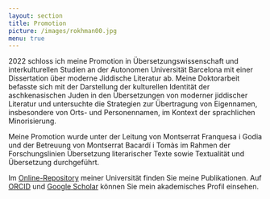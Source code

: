 ```yaml
---
layout: section
title: Promotion
picture: /images/rokhman00.jpg
menu: true
---
```

2022 schloss ich meine Promotion in Übersetzungswissenschaft und interkulturellen Studien an der Autonomen Universität Barcelona mit einer Dissertation über moderne Jiddische Literatur ab. Meine Doktorarbeit befasste sich mit der Darstellung der kulturellen Identität der aschkenasischen Juden in den Übersetzungen von moderner jiddischer Literatur und untersuchte die Strategien zur Übertragung von Eigennamen, insbesondere von Orts- und Personennamen, im Kontext der sprachlichen Minorisierung.

Meine Promotion wurde unter der Leitung von Montserrat Franquesa i Godia und der Betreuung von Montserrat Bacardí i Tomàs im Rahmen der Forschungslinien Übersetzung literarischer Texte sowie Textualität und Übersetzung durchgeführt.

Im [Online-Repository](https://ddd.uab.cat/search?ln=en&sc=1&p=Ferrarons+Llagostera) meiner Universität finden Sie meine Publikationen. Auf [ORCID](https://orcid.org/0000-0003-0201-2454) und [Google Scholar](https://scholar.google.cat/citations?user=d8_Z61kAAAAJ&hl=de) können Sie mein akademisches Profil einsehen.
